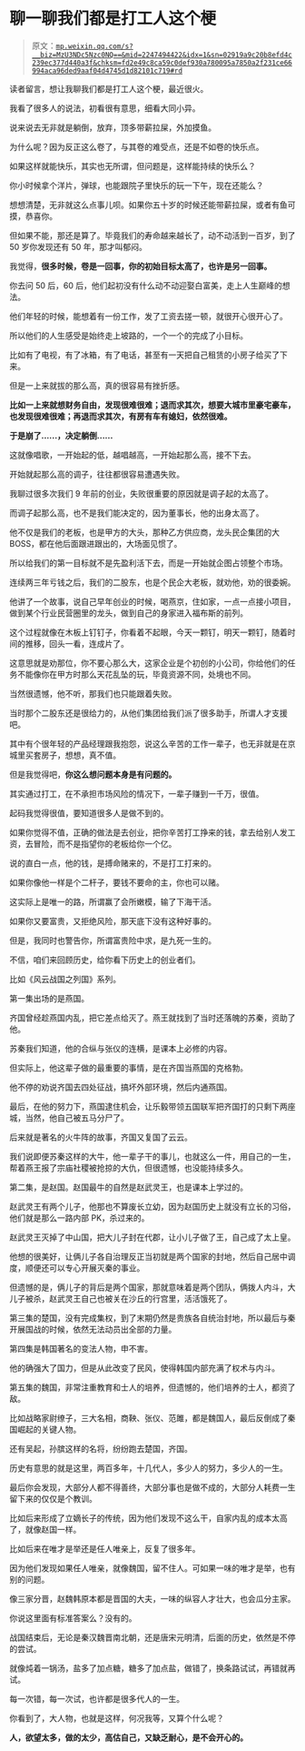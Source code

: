 # 聊一聊我们都是打工人这个梗

> 原文：[`mp.weixin.qq.com/s?__biz=MzU3NDc5Nzc0NQ==&mid=2247494422&idx=1&sn=02919a9c20b8efd4c239ec377d440a3f&chksm=fd2e49c8ca59c0def930a780095a7850a2f231ce66994aca96ded9aaf04d4745d1d82101c719#rd`](http://mp.weixin.qq.com/s?__biz=MzU3NDc5Nzc0NQ==&mid=2247494422&idx=1&sn=02919a9c20b8efd4c239ec377d440a3f&chksm=fd2e49c8ca59c0def930a780095a7850a2f231ce66994aca96ded9aaf04d4745d1d82101c719#rd)

读者留言，想让我聊我们都是打工人这个梗，最近很火。 

我看了很多人的说法，初看很有意思，细看大同小异。

说来说去无非就是躺倒，放弃，顶多带薪拉屎，外加摸鱼。

为什么呢？因为反正这么卷了，与其卷的难受点，还是不如卷的快乐点。 

如果这样就能快乐，其实也无所谓，但问题是，这样能持续的快乐么？ 

你小时候拿个洋片，弹球，也能跟院子里快乐的玩一下午，现在还能么？ 

想想清楚，无非就这么点事儿呗。如果你五十岁的时候还能带薪拉屎，或者有鱼可摸，恭喜你。 

但如果不能，那还是算了。毕竟我们的寿命越来越长了，动不动活到一百岁，到了 50 岁你发现还有 50 年，那才叫郁闷。

我觉得，**很多时候，卷是一回事，你的初始目标太高了，也许是另一回事。**

你去问 50 后，60 后，他们起初没有什么动不动迎娶白富美，走上人生巅峰的想法。 

他们年轻的时候，能想着有一份工作，发了工资去搓一顿，就很开心很开心了。

所以他们的人生感受是始终走上坡路的，一个一个的完成了小目标。 

比如有了电视，有了冰箱，有了电话，甚至有一天把自己租赁的小房子给买了下来。 

但是一上来就拔的那么高，真的很容易有挫折感。 

**比如一上来就想财务自由，发现很难很难；退而求其次，想要大城市里豪宅豪车，也发现很难很难；再退而求其次，有房有车有媳妇，依然很难。** 

**于是崩了......，决定躺倒......**

这就像唱歌，一开始起的低，越唱越高，一开始起那么高，接不下去。 

开始就起那么高的调子，往往都很容易遭遇失败。 

我聊过很多次我们 9 年前的创业，失败很重要的原因就是调子起的太高了。

而调子起那么高，也不是我们能决定的，因为董事长，他的出身太高了。

他不仅是我们的老板，也是甲方的大头，那种乙方供应商，龙头民企集团的大 BOSS，都在他后面跟进跟出的，大场面见惯了。

所以给我们的第一目标就不是先盈利活下去，而是一开始就企图占领整个市场。

连续两三年亏钱之后，我们的二股东，也是个民企大老板，就劝他，劝的很委婉。 

他讲了一个故事，说自己早年创业的时候，喝燕京，住如家，一点一点接小项目，做到某个行业民营圈里的龙头，做到自己的身家进入福布斯的前列。

这个过程就像在木板上钉钉子，你看着不起眼，今天一颗钉，明天一颗钉，随着时间的推移，回头一看，连成片了。

这意思就是劝那位，你不要心那么大，这家企业是个初创的小公司，你给他们的任务不能像你在甲方时那么天花乱坠的玩，毕竟资源不同，处境也不同。 

当然很遗憾，他不听，那我们也只能跟着失败。 

当时那个二股东还是很给力的，从他们集团给我们派了很多助手，所谓人才支援吧。 

其中有个很年轻的产品经理跟我抱怨，说这么辛苦的工作一辈子，也无非就是在京城里买套房子，想想，真不值。

但是我觉得吧，**你这么想问题本身是有问题的。**

其实通过打工，在不承担市场风险的情况下，一辈子赚到一千万，很值。

起码我觉得很值，要知道很多人是做不到的。

如果你觉得不值，正确的做法是去创业，把你辛苦打工挣来的钱，拿去给别人发工资，去冒险，而不是指望你的老板给你一个亿。 

说的直白一点，他的钱，是搏命赌来的，不是打工打来的。 

如果你像他一样是个二杆子，要钱不要命的主，你也可以赌。

这实际上是唯一的路，所谓赢了会所嫩模，输了下海干活。 

如果你又要富贵，又拒绝风险，那天底下没有这种好事的。 

但是，我同时也警告你，所谓富贵险中求，是九死一生的。

不信，咱们来回顾历史，给你看下历史上的创业者们。

比如《风云战国之列国》系列。

第一集出场的是燕国。

齐国曾经趁燕国内乱，把它差点给灭了。燕王就找到了当时还落魄的苏秦，资助了他。

苏秦我们知道，他的合纵与张仪的连横，是课本上必修的内容。

但实际上，他这辈子做的最重要的事情，是在齐国当燕国的克格勃。

他不停的劝说齐国去四处征战，搞坏外部环境，然后内通燕国。

最后，在他的努力下，燕国逮住机会，让乐毅带领五国联军把齐国打的只剩下两座城，当然，他自己被五马分尸了。

后来就是著名的火牛阵的故事，齐国又复国了云云。

我们说即便苏秦这样的大牛，他一辈子干的事儿，也就这么一件，用自己的一生，帮着燕王报了宗庙社稷被抢掠的大仇，但很遗憾，也没能持续多久。

第二集，是赵国。赵国最牛的自然是赵武灵王，也是课本上学过的。 

赵武灵王有两个儿子，他那也不算废长立幼，因为赵国历史上就没有立长的习俗，他们就是那么一路内部 PK，杀过来的。

赵武灵王灭掉了中山国，把大儿子封在代郡，让小儿子做了王，自己成了太上皇。

他想的很美好，让俩儿子各自治理反正当初就是两个国家的封地，然后自己居中调度，顺便还可以专心开展灭秦的事业。

但遗憾的是，俩儿子的背后是两个国家，那就意味着是两个团队，俩拨人内斗，大儿子被杀，赵武灵王自己也被关在沙丘的行宫里，活活饿死了。 

第三集的楚国，没有完成集权，到了末期仍然是贵族各自统治封地，所以最后与秦开展国战的时候，依然无法动员出全部的力量。

第四集是韩国著名的变法人物，申不害。

他的确强大了国力，但是从此改变了民风，使得韩国内部充满了权术与内斗。

第五集的魏国，非常注重教育和士人的培养，但遗憾的，他们培养的士人，都资了敌。

比如战略家尉缭子，三大名相，商鞅、张仪、范雎，都是魏国人，最后反倒成了秦国崛起的关键人物。

还有吴起，孙膑这样的名将，纷纷跑去楚国，齐国。

历史有意思的就是这里，两百多年，十几代人，多少人的努力，多少人的一生。

最后你会发现，大部分人都不得善终，大部分事也是做不成的，大部分人耗费一生留下来的仅仅是个教训。

比如后来形成了立嫡长子的传统，因为他们发现不这么干，自家内乱的成本太高了，就像赵国一样。

比如后来在唯才是举还是任人唯亲上，反复了很多年。

因为他们发现如果任人唯亲，就像魏国，留不住人。可如果一味的唯才是举，也有别的问题。

像三家分晋，赵魏韩原本都是晋国的大夫，一味的纵容人才壮大，也会瓜分主家。

你说这里面有标准答案么？没有的。

战国结束后，无论是秦汉魏晋南北朝，还是唐宋元明清，后面的历史，依然是不停的尝试。

就像炖着一锅汤，盐多了加点糖，糖多了加点盐，做错了，换条路试试，再错就再试。

每一次错，每一次试，也许都是很多代人的一生。

你看到了，大人物，也就是这样，何况我等，又算个什么呢？

**人，欲望太多，做的太少，高估自己，又缺乏耐心，是不会开心的。**

<mp-qa class="js_uneditable custom_select_card qa_iframe" data-pluginname="insertquestion" data-id="1574433172157726726" data-bizuin="MzU3NDc5Nzc0NQ==" data-title="留言区"></mp-qa>